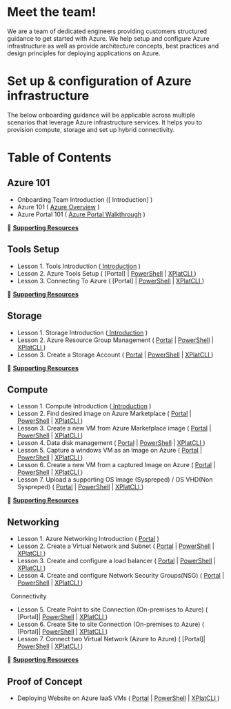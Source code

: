 # Meet the team!
We are a team of dedicated engineers providing customers structured guidance to get started with Azure. We help setup and configure Azure infrastructure as well as provide architecture concepts, best practices and design principles for deploying applications on Azure.

# Set up & configuration  of Azure infrastructure
The below onboarding guidance will be applicable across multiple scenarios that leverage Azure infrastructure services. It helps you to provision compute, storage and set up hybrid connectivity. 

# Table of Contents

## Azure 101
* Onboarding Team Introduction ([ Introduction] )
* Azure 101 ( [Azure Overview](https://github.com/Azure/onboarding-guidance/blob/master/Portal/Azure101.md) )
* Azure Portal 101 ( [Azure Portal Walkthrough](https://github.com/Azure/onboarding-guidance/blob/master/Portal/PortalTour101.md) )

:memo: [**Supporting Resources**](https://github.com/Azure/onboarding-guidance/blob/master/SupportingResources/SR-Azure101.md)

## Tools Setup
* Lesson 1. Tools Introduction ([ Introduction](https://github.com/Azure/onboarding-guidance/blob/master/ServicesIntro/L1-ToolsIntro.md) )
* Lesson 2. Azure Tools Setup ( [Portal] | [PowerShell](https://github.com/Azure/onboarding-guidance/blob/master/PowerShell/Setup/L2-AzurePowershellSetup.md) | [XPlatCLI ](https://github.com/Azure/onboarding-guidance/blob/master/XplatCLI/Setup/L1-xplatCLIWindowsSetup.md) )
* Lesson 3. Connecting To Azure ( [Portal] | [PowerShell](https://github.com/Azure/onboarding-guidance/blob/master/PowerShell/Setup/L3-ConnectToAzure.md) | [XPlatCLI ](https://github.com/Azure/onboarding-guidance/blob/master/XplatCLI/Setup/L2-ConnectToAzure.md) )

:memo: [**Supporting Resources**](https://github.com/Azure/onboarding-guidance/blob/master/SupportingResources/SR-ToolsSetup.md)

## Storage
* Lesson 1. Storage Introduction ([ Introduction](https://github.com/Azure/onboarding-guidance/blob/master/ServicesIntro/L1-StorageIntro.md) )
* Lesson 2. Azure Resource Group Management ( [Portal](https://github.com/Azure/onboarding-guidance/blob/master/Portal/Storage/L2-Storage.md) | [PowerShell](https://github.com/Azure/onboarding-guidance/blob/master/PowerShell/Storage/L2-AzureRMResourceGroupMgmt.md) | [XPlatCLI ](https://github.com/Azure/onboarding-guidance/blob/master/XplatCLI/Storage/L2-AzureRMResourceGroupMgmt.md) )
* Lesson 3. Create a Storage Account ( [Portal](https://github.com/Azure/onboarding-guidance/blob/master/Portal/Storage/L3-Storage.md) | [PowerShell](https://github.com/Azure/onboarding-guidance/blob/master/PowerShell/Storage/L3-CreateStorageAccount.md) | [XPlatCLI ](https://github.com/Azure/onboarding-guidance/blob/master/XplatCLI/Storage/L3-CreateStorageAccount.md) )

:memo: [**Supporting Resources**](https://github.com/Azure/onboarding-guidance/blob/master/SupportingResources/SR-Storage.md)

##  Compute
* Lesson 1. Compute Introduction ([ Introduction](https://github.com/Azure/onboarding-guidance/blob/master/ServicesIntro/L1-ComputeIntro.md) )
* Lesson 2. Find desired image on Azure Marketplace ( [Portal](https://github.com/Azure/onboarding-guidance/blob/master/Portal/Compute/L2-Compute.md) | [PowerShell](https://github.com/Azure/onboarding-guidance/blob/master/PowerShell/Compute/L2-FindAPublishedImage.md) | [XPlatCLI ](https://github.com/Azure/onboarding-guidance/blob/master/XplatCLI/Compute/L2-FindAPublishedImage.md) )
* Lesson 3. Create a new VM from Azure Marketplace image ( [Portal](https://github.com/Azure/onboarding-guidance/blob/master/Portal/Compute/L3-Compute.md) | [PowerShell](https://github.com/Azure/onboarding-guidance/blob/master/PowerShell/Compute/L3-CreateVirtualMachineGI.md) | [XPlatCLI ](https://github.com/Azure/onboarding-guidance/blob/master/XplatCLI/Compute/L3-CreateVirtualMachineGI.md) )
* Lesson 4. Data disk management ( [Portal](https://github.com/Azure/onboarding-guidance/blob/master/Portal/Compute/L4-Compute.md) | [PowerShell](https://github.com/Azure/onboarding-guidance/blob/master/PowerShell/Compute/L5-DataDiskMgmt.md) | [XPlatCLI ](https://github.com/Azure/onboarding-guidance/blob/master/XplatCLI/Compute/L4-DataDiskMgmt.md) )
* Lesson 5. Capture a windows VM as an Image on Azure ( [Portal](https://github.com/Azure/onboarding-guidance/blob/master/Portal/Compute/L5-Compute.md) | [PowerShell](https://github.com/Azure/onboarding-guidance/blob/master/PowerShell/Compute/L6-CaptureWindowsVMImage.md) | [XPlatCLI ](https://github.com/Azure/onboarding-guidance/blob/master/XplatCLI/Compute/L5-CaptureLinuxVMImage.md) )
* Lesson 6. Create a new VM from a captured Image on Azure ( [Portal](https://github.com/Azure/onboarding-guidance/blob/master/Portal/Compute/L6-Compute.md) | [PowerShell](https://github.com/Azure/onboarding-guidance/blob/master/PowerShell/Compute/L7-DeployCapturedVM.md) | [XPlatCLI ](https://github.com/Azure/onboarding-guidance/blob/master/XplatCLI/Compute/L6-DeployCapturedLinuxVM.md) )
* Lesson 7. Upload a supporting OS Image (Syspreped) / OS VHD(Non Syspreped) ( [Portal](https://github.com/Azure/onboarding-guidance/blob/master/Portal/Compute/L7-Compute.md) | [PowerShell](https://github.com/Azure/onboarding-guidance/blob/master/PowerShell/Compute/L8-UploadedVMfromOnpremise.md) | [XPlatCLI ](https://github.com/Azure/onboarding-guidance/blob/master/XplatCLI/Compute/L7-UploadedVMfromOnpremise.md) )

:memo: [**Supporting Resources**](https://github.com/Azure/onboarding-guidance/blob/master/SupportingResources/SR-Compute.md)

##  Networking
* Lesson 1. Azure Networking Introduction ( [Portal](https://github.com/Azure/onboarding-guidance/blob/master/ServicesIntro/L1-NetworkingIntro.md) )
* Lesson 2. Create a Virtual Network and Subnet ( [Portal](https://github.com/Azure/onboarding-guidance/blob/master/Portal/Networking/L2-Networking.md) | [PowerShell](https://github.com/Azure/onboarding-guidance/blob/master/PowerShell/Networking/L2-CreateVirtualNetwork.md) | [XPlatCLI ](https://github.com/Azure/onboarding-guidance/blob/master/XplatCLI/Network/L2-CreateVirtualNetwork.md) )
* Lesson 3. Create and configure a load balancer ( [Portal](https://github.com/Azure/onboarding-guidance/blob/master/Portal/Networking/L3-Networking.md) | [PowerShell](https://github.com/Azure/onboarding-guidance/blob/master/PowerShell/Networking/L3-CreateLoadBalancer.md) | [XPlatCLI ](https://github.com/Azure/onboarding-guidance/blob/master/XplatCLI/Network/L3-CreateLoadBalancer.md) )
* Lesson 4. Create and configure Network Security Groups(NSG) ( [Portal](https://github.com/Azure/onboarding-guidance/blob/master/Portal/Networking/L4-Networking.md) | [PowerShell](https://github.com/Azure/onboarding-guidance/blob/master/PowerShell/Networking/L4-CreateNSG.md) | [XPlatCLI ](https://github.com/Azure/onboarding-guidance/blob/master/XplatCLI/Network/L4-CreateNSG.md) )

&nbsp;  Connectivity
* Lesson 5. Create Point to site Connection (On-premises to Azure) ( [Portal]| [PowerShell](https://github.com/Azure/onboarding-guidance/blob/master/PowerShell/Networking/L5-Point2Site.md) | [XPlatCLI ](https://github.com/Azure/onboarding-guidance/blob/master/XplatCLI/Network/L5-Point2Site.md) )
* Lesson 6. Create Site to site Connection (On-premises to Azure) ( [Portal]| [PowerShell](https://github.com/Azure/onboarding-guidance/blob/master/PowerShell/Networking/L6-Site2SiteAuzreonPremise.md) | [XPlatCLI ](https://github.com/Azure/onboarding-guidance/blob/master/XplatCLI/Network/L6-Site2SiteAuzreonPremise.md) )
* Lesson 7. Connect two Virtual Network (Azure to Azure) ( [Portal]| [PowerShell](https://github.com/Azure/onboarding-guidance/blob/master/PowerShell/Networking/L7-Site2Site2Vnets.md) | [XPlatCLI ](https://github.com/Azure/onboarding-guidance/blob/master/XplatCLI/Network/L7-Site2Site2Vnets.md) )

:memo: [**Supporting Resources**](https://github.com/Azure/onboarding-guidance/blob/master/SupportingResources/SR-Networking.md)

## Proof of Concept
* Deploying Website on Azure IaaS VMs ( [Portal](https://github.com/Azure/onboarding-guidance/blob/master/Portal/POC%20Scenario.md) | [PowerShell](#) | [XPlatCLI ](#) )